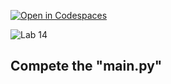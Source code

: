 [![Open in Codespaces](https://classroom.github.com/assets/launch-codespace-2972f46106e565e64193e422d61a12cf1da4916b45550586e14ef0a7c637dd04.svg)](https://classroom.github.com/open-in-codespaces?assignment_repo_id=15362903)
<!-- [Link to Chap 5 Lab14](https://docs.google.com/presentation/d/1r3h2R9JwK9HK_U2Ia-zncL0BSjHV6Giu6ugNJ6yZpgc/edit#slide=id.g1204f84631c_0_70) -->

![Lab 14](https://nimbus-screenshots.s3.amazonaws.com/s/8e2781d6aedf284ae90e05981adb8c57.png)

## Compete the "main.py"
